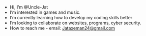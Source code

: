 -  Hi, I’m @Uncle-Jat
-  I’m interested in games and music.
-  I’m currently learning how to develop my coding skills better
-  I’m looking to collaborate on websites, programs, cyber security.
-  How to reach me - email: Jataxeman24@gmail.com

<!---
Uncle-Jat/Uncle-Jat is a ✨ special ✨ repository because its `README.md` (this file) appears on your GitHub profile.
You can click the Preview link to take a look at your changes.
--->
